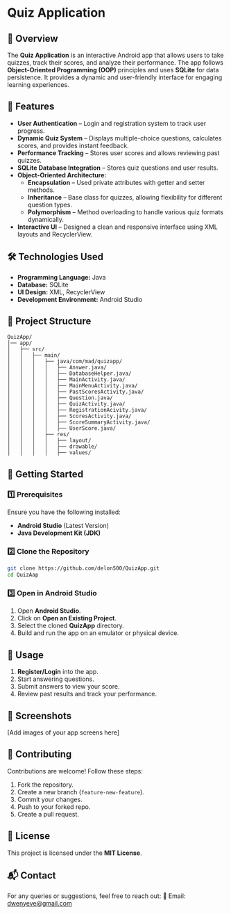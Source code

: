 # Quiz Application

## 📌 Overview
The **Quiz Application** is an interactive Android app that allows users to take quizzes, track their scores, and analyze their performance. The app follows **Object-Oriented Programming (OOP)** principles and uses **SQLite** for data persistence. It provides a dynamic and user-friendly interface for engaging learning experiences.

## 🎯 Features
- **User Authentication** – Login and registration system to track user progress.
- **Dynamic Quiz System** – Displays multiple-choice questions, calculates scores, and provides instant feedback.
- **Performance Tracking** – Stores user scores and allows reviewing past quizzes.
- **SQLite Database Integration** – Stores quiz questions and user results.
- **Object-Oriented Architecture:**
  - **Encapsulation** – Used private attributes with getter and setter methods.
  - **Inheritance** – Base class for quizzes, allowing flexibility for different question types.
  - **Polymorphism** – Method overloading to handle various quiz formats dynamically.
- **Interactive UI** – Designed a clean and responsive interface using XML layouts and RecyclerView.

## 🛠️ Technologies Used
- **Programming Language:** Java
- **Database:** SQLite
- **UI Design:** XML, RecyclerView
- **Development Environment:** Android Studio

## 📂 Project Structure
```
QuizApp/
│── app/
│   ├── src/
│   │   ├── main/
│   │   │   ├── java/com/mad/quizapp/
│   │   │   │   ├── Answer.java/
│   │   │   │   ├── DatabaseHelper.java/
│   │   │   │   ├── MainActivity.java/
│   │   │   │   ├── MainMenuActivity.java/
│   │   │   │   ├── PastScoresActivity.java/
│   │   │   │   ├── Question.java/
│   │   │   │   ├── QuizActivity.java/
│   │   │   │   ├── RegistrationAcivity.java/
│   │   │   │   ├── ScoresActivity.java/
│   │   │   │   ├── ScoreSummaryActivity.java/
│   │   │   │   ├── UserScore.java/
│   │   │   ├── res/
│   │   │   │   ├── layout/
│   │   │   │   ├── drawable/
│   │   │   │   ├── values/
```

## 🚀 Getting Started
### 1️⃣ Prerequisites
Ensure you have the following installed:
- **Android Studio** (Latest Version)
- **Java Development Kit (JDK)**

### 2️⃣ Clone the Repository
```sh
git clone https://github.com/delon500/QuizApp.git
cd QuizAap
```

### 3️⃣ Open in Android Studio
1. Open **Android Studio**.
2. Click on **Open an Existing Project**.
3. Select the cloned **QuizApp** directory.
4. Build and run the app on an emulator or physical device.

## 📜 Usage
1. **Register/Login** into the app.
2. Start answering questions.
3. Submit answers to view your score.
4. Review past results and track your performance.

## 📌 Screenshots
[Add images of your app screens here]

## 🤝 Contributing
Contributions are welcome! Follow these steps:
1. Fork the repository.
2. Create a new branch (`feature-new-feature`).
3. Commit your changes.
4. Push to your forked repo.
5. Create a pull request.

## 📜 License
This project is licensed under the **MIT License**.

## 📬 Contact
For any queries or suggestions, feel free to reach out:
📧 Email: dwenyeve@gmail.com
